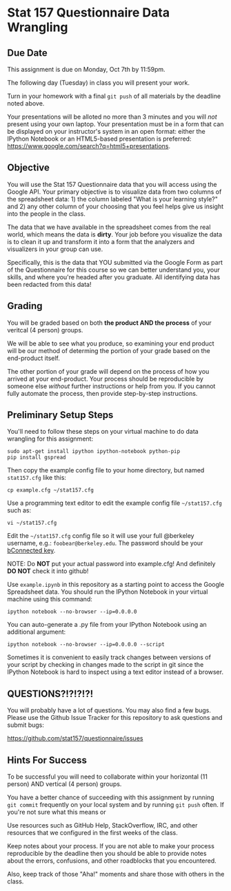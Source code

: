Stat 157 Questionnaire Data Wrangling
=====================================

Due Date
--------
This assignment is due on Monday, Oct 7th by 11:59pm.

The following day (Tuesday) in class you will present your work.

Turn in your homework with a final `git push` of all materials by the
deadline noted above.

Your presentations will be alloted no more than 3 minutes and you will
*not* present using your own laptop. Your presentation must be in a
form that can be displayed on your instructor's system in an open
format: either the IPython Notebook or an HTML5-based presentation is
preferred: <https://www.google.com/search?q=html5+presentations>.


Objective
---------

You will use the Stat 157 Questionnaire data that you will access
using the Google API. Your primary objective is to visualize data from
two columns of the spreadsheet data: 1) the column labeled "What is
your learning style?" and 2) any other column of your choosing that
you feel helps give us insight into the people in the class.

The data that we have available in the spreadsheet comes from the real
world, which means the data is **dirty**. Your job before you
visualize the data is to clean it up and transform it into a form that
the analyzers and visualizers in your group can use.

Specifically, this is the data that YOU submitted via the Google Form
as part of the Questionnaire for this course so we can better
understand you, your skills, and where you're headed after you
graduate. All identifying data has been redacted from this data!


Grading
-------

You will be graded based on both **the product AND the process** of
your veritcal (4 person) groups.

We will be able to see what you produce, so examining your end product
will be our method of determing the portion of your grade based on the
end-product itself.

The other portion of your grade will depend on the process of how you
arrived at your end-product. Your process should be reproducible by
someone else *without* further instructions or help from you. If you
cannot fully automate the process, then provide step-by-step
instructions.


Preliminary Setup Steps
-----------------------
You'll need to follow these steps on your virtual machine to do data
wrangling for this assignment:

    sudo apt-get install ipython ipython-notebook python-pip
    pip install gspread

Then copy the example config file to your home directory, but named
`stat157.cfg` like this:

    cp example.cfg ~/stat157.cfg

Use a programming text editor to edit the example config file
`~/stat157.cfg` such as:

    vi ~/stat157.cfg

Edit the `~/stat157.cfg` config file so it will use your full
@berkeley username, e.g.: `foobear@berkeley.edu`. The password should
be your [bConnected key](https://kb.berkeley.edu/campus-shared-services/page.php?id=27226).

NOTE: Do **NOT** put your actual password into example.cfg! And
definitely **DO NOT** check it into github!

Use `example.ipynb` in this repository as a starting point to access
the Google Spreadsheet data. You should run the IPython Notebook in
your virtual machine using this command:

    ipython notebook --no-browser --ip=0.0.0.0

You can auto-generate a .py file from your IPython Notebook using an
additional argument:

    ipython notebook --no-browser --ip=0.0.0.0 --script

Sometimes it is convenient to easily track changes between versions of
your script by checking in changes made to the script in git since the
IPython Notebook is hard to inspect using a text editor instead of a
browser.

QUESTIONS?!?!?!?!
-----------------
You will probably have a lot of questions. You may also find a few
bugs. Please use the Github Issue Tracker for this repository to ask
questions and submit bugs:

https://github.com/stat157/questionnaire/issues

Hints For Success
-----------------
To be successful you will need to collaborate within your horizontal
(11 person) AND vertical (4 person) groups.

You have a better chance of succeeding with this assignment by running
`git commit` frequently on your local system and by running `git push`
often. If you're not sure what this means or

Use resources such as GitHub Help, StackOverflow, IRC, and other
resources that we configured in the first weeks of the class.

Keep notes about your process. If you are not able to make your
process reproducible by the deadline then you should be able to
provide notes about the errors, confusions, and other roadblocks that
you encountered.

Also, keep track of those "Aha!" moments and share those with others
in the class.
